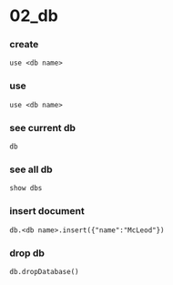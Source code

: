 # 02_db

### create
```
use <db name>
```

### use 
```
use <db name>
```

### see current db
```
db
```

### see all db
```
show dbs
```

### insert document
```
db.<db name>.insert({"name":"McLeod"})
```

### drop db
```
db.dropDatabase()
```